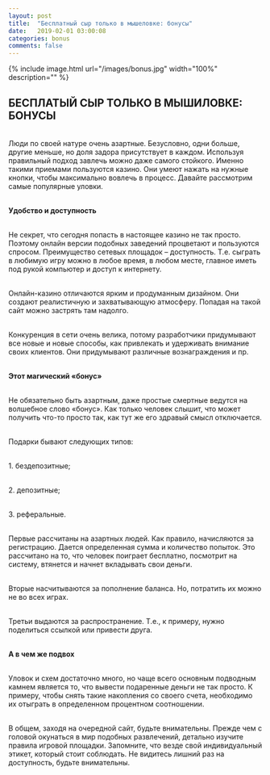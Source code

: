 ```yaml
---
layout: post
title:  "Бесплатный сыр только в мышеловке: бонусы"
date:   2019-02-01 03:00:08
categories: bonus
comments: false
---
```


{% include image.html url="/images/bonus.jpg" width="100%" description="" %}

## БЕСПЛАТЫЙ СЫР ТОЛЬКО В МЫШИЛОВКЕ: БОНУСЫ 


<br>Люди по своей натуре очень азартные. Безусловно, одни больше, другие меньше, но доля задора присутствует в каждом. Используя правильный подход завлечь можно даже самого стойкого. Именно такими приемами пользуются казино. Они умеют нажать на нужные кнопки, чтобы максимально вовлечь в процесс. Давайте рассмотрим самые популярные уловки.

<br><strong>Удобство и доступность</strong>

<br>Не секрет, что сегодня попасть в настоящее казино не так просто. Поэтому онлайн версии подобных заведений процветают и пользуются спросом. Преимущество сетевых площадок – доступность. Т.е. сыграть в любимую игру можно в любое время, в любом месте, главное иметь под рукой компьютер и доступ к интернету.

<br>Онлайн-казино отличаются ярким и продуманным дизайном. Они создают реалистичную и захватывающую атмосферу. Попадая на такой сайт можно застрять там надолго.

<br>Конкуренция в сети очень велика, потому разработчики придумывают все новые и новые способы, как привлекать и удерживать внимание своих клиентов. Они придумывают различные вознаграждения и пр.

<br><strong>Этот магический «бонус»</strong>

<br>Не обязательно быть азартным, даже простые смертные ведутся на волшебное слово «бонус». Как только человек слышит, что может получить что-то просто так, как тут же его здравый смысл отключается.

<br>Подарки бывают следующих типов:

<br>1.	бездепозитные;

<br>2.	депозитные;

<br>3.	реферальные.

<br>Первые рассчитаны на азартных людей. Как правило, начисляются за регистрацию. Дается определенная сумма и количество попыток. Это рассчитано на то, что человек поиграет бесплатно, посмотрит на систему, втянется и начнет вкладывать свои деньги. 

<br>Вторые насчитываются за пополнение баланса. Но, потратить их можно не во всех играх.

<br>Третьи выдаются за распространение. Т.е., к примеру, нужно поделиться ссылкой или привести друга.

<br><strong>А в чем же подвох</strong>

<br>Уловок и схем достаточно много, но чаще всего основным подводным камнем является то, что вывести подаренные деньги не так просто. К примеру, чтобы снять такие накопления со своего счета, необходимо их отыграть в определенном процентном соотношении.

<br>В общем, заходя на очередной сайт, будьте внимательны. Прежде чем с головой окунаться в мир подобных развлечений, детально изучите правила игровой площадки. Запомните, что везде свой индивидуальный этикет, который стоит соблюдать. Не видитесь лишний раз на доступность, будьте внимательны. 

